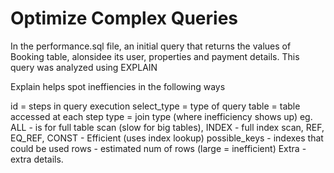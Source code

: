 # Optimize Complex Queries

In the performance.sql file, an initial query that returns the values of Booking table, alonsidee its user, properties and payment details. This query was analyzed using EXPLAIN

Explain helps spot ineffiencies in the following ways

id = steps in query execution
select_type = type of query
table = table accessed at each step
type = join type (where inefficiency shows up) eg. ALL - is for full table scan (slow for big tables), INDEX - full index scan, REF, EQ_REF, CONST - Efficient (uses index lookup)
possible_keys - indexes that could be used
rows - estimated num of rows (large = inefficient)
Extra - extra details.